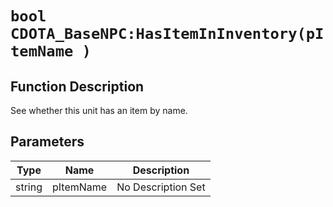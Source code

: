 # `bool CDOTA_BaseNPC:HasItemInInventory(pItemName )`
## Function Description
See whether this unit has an item by name.
## Parameters
Type|Name|Description
--|--|--
string|pItemName|No Description Set
